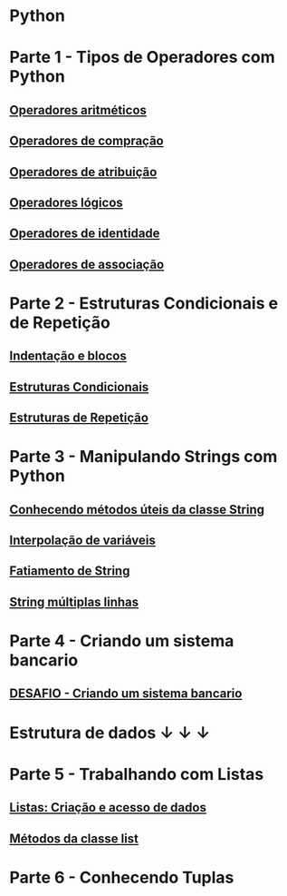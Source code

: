 # Python 
# Parte 1 - Tipos de Operadores com Python

## [Operadores aritméticos](https://github.com/Vicentebg/DevOps/blob/main/Python/Parte%201%20-%20Tipos%20de%20Operadores%20com%20Python/operadores_aritmeticos.py)

## [Operadores de compração](https://github.com/Vicentebg/DevOps/blob/main/Python/Parte%201%20-%20Tipos%20de%20Operadores%20com%20Python/operadores_de_comparacao.py)

## [Operadores de atribuição](https://github.com/Vicentebg/DevOps/blob/main/Python/Parte%201%20-%20Tipos%20de%20Operadores%20com%20Python/operadores_de_atribuicao.py)

## [Operadores lógicos](https://github.com/Vicentebg/DevOps/blob/main/Python/Parte%201%20-%20Tipos%20de%20Operadores%20com%20Python/operadores_logicos.py)

## [Operadores de identidade](https://github.com/Vicentebg/DevOps/blob/main/Python/Parte%201%20-%20Tipos%20de%20Operadores%20com%20Python/operadores_de_identidade.py)

## [Operadores de associação](https://github.com/Vicentebg/DevOps/blob/main/Python/Parte%201%20-%20Tipos%20de%20Operadores%20com%20Python/operadores_de_associacao.py)

# Parte 2 - Estruturas Condicionais e de Repetição

## [Indentação e blocos](https://github.com/Vicentebg/DevOps/blob/main/Python/Parte%202%20-%20Estruturas%20Condicionais%20e%20de%20Repeticao/identacao_e_blocos.py)

## [Estruturas Condicionais](https://github.com/Vicentebg/DevOps/blob/main/Python/Parte%202%20-%20Estruturas%20Condicionais%20e%20de%20Repeticao/estruturas_condicionais.py)

## [Estruturas de Repetição](https://github.com/Vicentebg/DevOps/blob/main/Python/Parte%202%20-%20Estruturas%20Condicionais%20e%20de%20Repeticao/estrutura_de_repeticao.py)

# Parte 3 - Manipulando Strings com Python

## [Conhecendo métodos úteis da classe String](https://github.com/Vicentebg/DevOps/blob/main/Python/Parte%203%20-%20Manipulando%20Strings/metodos_uteis_da_classe_string.py)

## [Interpolação de variáveis](https://github.com/Vicentebg/DevOps/blob/main/Python/Parte%203%20-%20Manipulando%20Strings/interpolacao_de_variaveis.py)

## [Fatiamento de String](https://github.com/Vicentebg/DevOps/blob/main/Python/Parte%203%20-%20Manipulando%20Strings/fatiamento_de_string.py)

## [String múltiplas linhas](https://github.com/Vicentebg/DevOps/blob/main/Python/Parte%203%20-%20Manipulando%20Strings/string_multiplas_linhas.py)

# Parte 4 - Criando um sistema bancario

## [DESAFIO - Criando um sistema bancario](https://github.com/Vicentebg/DevOps/blob/main/Python/Parte%204%20-%20Criando%20um%20sistema%20bancario/desafio.py)

# Estrutura de dados ↓ ↓ ↓

# Parte 5 - Trabalhando com Listas

## [Listas: Criação e acesso de dados](https://github.com/Vicentebg/DevOps/blob/main/Python/Parte%205%20-%20Trabalhando%20com%20Listas/listas_criacao_e_acesso_aos_dados.py)

## [Métodos da classe list](https://github.com/Vicentebg/DevOps/blob/main/Python/Parte%205%20-%20Trabalhando%20com%20Listas/metodo_da_classe_list.py)

# Parte 6 - Conhecendo Tuplas

